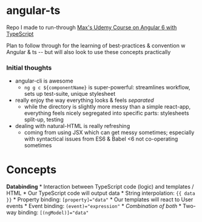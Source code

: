 # angular-ts
Repo I made to run-through [Max's Udemy Course on Angular 6 with TypeScript](google.com)

Plan to follow through for the learning of best-practices & convention w Angular & ts -- but will also look to use these concepts practically

### Initial thoughts
* angular-cli is awesome
    * `ng g c ${componentName}` is super-powerful: streamlines workflow, sets up test-suite, unique stylesheet
* really enjoy the way everything looks & feels *separated*
    * while the directory is slightly more messy than a simple react-app, everything feels nicely segregated into specific parts: stylesheets split-up, testing
* dealing with natural-HTML is really refreshing
    * coming from using JSX which can get messy sometimes; especially with syntactical issues from ES6 & Babel <6 not co-operating sometimes


# Concepts
**Databinding**
    * Interaction between TypeScript code (logic) and templates / HTML
    * Our TypeScript code will output data
        * String interpolation: `{{ data }}`
        * Property binding: `[property]="data"`
    * Our templates will react to User events
        * Event binding: `(event)="expression"`
    * *Combination of both*
        * Two-way binding: `[(ngModel)]="data"`